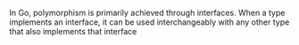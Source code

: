 In Go, polymorphism is primarily achieved through interfaces. When a type implements an interface, it can be used interchangeably with any other type that also implements that interface